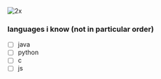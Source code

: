![2x](https://user-images.githubusercontent.com/78610949/143596297-a5a1605c-769e-4ac2-8a4a-57819455dfea.gif)
### languages i know (not in particular order)
- [ ] java
- [ ] python
- [ ] c
- [ ] js

